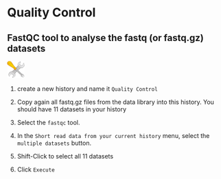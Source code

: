 # Quality Control

## FastQC tool to analyse the fastq (or fastq.gz) datasets

![](images/tool_small.png)

  1. create a new history and name it `Quality Control`
  
  2. Copy again all fastq.gz files from the data library into this history. You should
  have 11 datasets in your history
  
  3. Select the `fastqc` tool.
  
  4. In the `Short read data from your current history` menu, select the `multiple datasets` button.
  
  5. Shift-Click to select all 11 datasets
  
  6. Click `Execute`
    